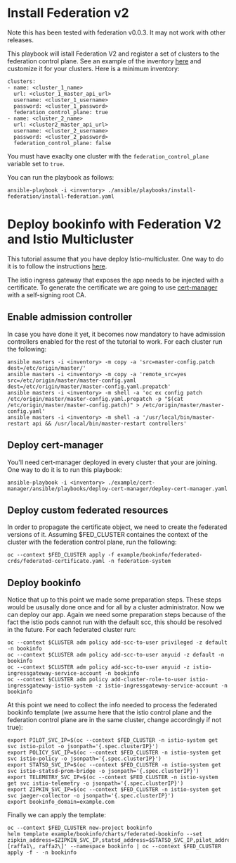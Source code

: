 # Install Federation v2

Note this has been tested with federation v0.0.3. It may not work with other releases.

This playbook will istall Federation V2 and register a set of clusters to the federation control plane.
See an example of the inventory [here](./ansible/inventory) and customize it for your clusters.
Here is a minimum inventory:
```
clusters:
- name: <cluster_1_name>
  url: <cluster_1_master_api_url>
  username: <cluster_1_username>
  password: <cluster_1_password>
  federation_control_plane: true  
- name: <cluster_2_name>
  url: <cluster2_master_api_url>
  username: <cluster_2_username>
  password: <cluster_2_password>
  federation_control_plane: false 
```
You must have exaclty one cluster with the `federation_control_plane` variable set to `true`.

You can run the playbook as follows:

```
ansible-playbook -i <inventory> ./ansible/playbooks/install-federation/install-federation.yaml
```


# Deploy bookinfo with Federation V2 and Istio Multicluster

This tutorial assume that you have deploy Istio-multicluster. One way to do it is to follow the instructions [here](https://github.com/raffaelespazzoli/openshift-istio-multicluster).

The istio ingress gateway that exposes the app needs to be injected with a certificate. To generate the certificate we are going to use [cert-manager](https://github.com/jetstack/cert-manager) with a self-signing root CA.

## Enable admission controller
In case you have done it yet, it becomes now mandatory to have admission controllers enabled for the rest of the tutorial to work.
For each cluster run the following:
```
ansible masters -i <inventory> -m copy -a 'src=master-config.patch dest=/etc/origin/master/'
ansible masters -i <inventory> -m copy -a 'remote_src=yes src=/etc/origin/master/master-config.yaml dest=/etc/origin/master/master-config.yaml.prepatch'
ansible masters -i <inventory> -m shell -a 'oc ex config patch /etc/origin/master/master-config.yaml.prepatch -p "$(cat /etc/origin/master/master-config.patch)" > /etc/origin/master/master-config.yaml'
ansible masters -i <inventory> -m shell -a '/usr/local/bin/master-restart api && /usr/local/bin/master-restart controllers'
```

## Deploy cert-manager

You'll need cert-manager deployed in every cluster that your are joining. One way to do it is to run this playbook:
```
ansible-playbook -i <inventory> ./example/cert-manager/ansible/playbooks/deploy-cert-manager/deploy-cert-manager.yaml
```

## Deploy custom federated resources

In order to propagate the certificate object, we need to create the federated versions of it.
Assuming $FED_CLUSTER containes the context of the cluster with the federation control plane, run the following:
```
oc --context $FED_CLUSTER apply -f example/bookinfo/federated-crds/federated-certificate.yaml -n federation-system
```

## Deploy bookinfo
Notice that up to this point we made some preparation steps. These steps would be ususally done once and for all by a cluster administrator.
Now we can deploy our app.
Again we need some preparation steps because of the fact the istio pods cannot run with the default scc, this should be resolved in the future.
For each federated cluster run:
```
oc --context $CLUSTER adm policy add-scc-to-user privileged -z default -n bookinfo
oc --context $CLUSTER adm policy add-scc-to-user anyuid -z default -n bookinfo
oc --context $CLUSTER adm policy add-scc-to-user anyuid -z istio-ingressgateway-service-account -n bookinfo
oc --context $CLUSTER adm policy add-cluster-role-to-user istio-ingressgateway-istio-system -z istio-ingressgateway-service-account -n bookinfo
```
At this point we need to collect the info needed to process the federated bookinfo template (we assume here that the istio control plane and the federation control plane are in the same cluster, change accordingly if not true):
```
export PILOT_SVC_IP=$(oc --context $FED_CLUSTER -n istio-system get svc istio-pilot -o jsonpath='{.spec.clusterIP}')
export POLICY_SVC_IP=$(oc --context $FED_CLUSTER -n istio-system get svc istio-policy -o jsonpath='{.spec.clusterIP}')
export STATSD_SVC_IP=$(oc --context $FED_CLUSTER -n istio-system get svc istio-statsd-prom-bridge -o jsonpath='{.spec.clusterIP}')
export TELEMETRY_SVC_IP=$(oc --context $FED_CLUSTER -n istio-system get svc istio-telemetry -o jsonpath='{.spec.clusterIP}')
export ZIPKIN_SVC_IP=$(oc --context $FED_CLUSTER -n istio-system get svc jaeger-collector -o jsonpath='{.spec.clusterIP}')
export bookinfo_domain=example.com

```
Finally we can apply the template:
```
oc --context $FED_CLUSTER new-project bookinfo
helm template example/bookinfo/charts/federated-bookinfo --set zipkin_address=$ZIPKIN_SVC_IP,statsd_address=$STATSD_SVC_IP,pilot_address=$PILOT_SVC_IP,bookinfo_domain=$bookinfo_domain,cluster_array='\[raffa1\, raffa2\]' --namespace bookinfo | oc --context $FED_CLUSTER apply -f - -n bookinfo
```
